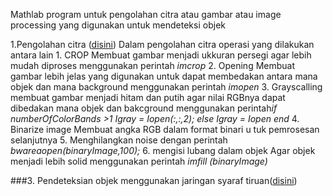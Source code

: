 Mathlab
program untuk pengolahan citra atau gambar atau image processing yang digunakan untuk mendeteksi objek

1.Pengolahan citra ([disini](https://github.com/Rchampz/Mathlab/tree/main/Pengolahan_citra))
   Dalam pengolahan citra operasi yang dilakukan antara lain
      1. CROP 
         Membuat gambar menjadi ukkuran persegi agar lebih mudah diproses 
         menggunakan perintah *imcrop*
      2. Opening
         Membuat gambar lebih jelas yang digunakan untuk dapat membedakan antara mana objek dan mana background 
         menggunakan perintah *imopen*
      3. Grayscalling
         membuat gambar menjadi hitam dan putih agar nilai RGBnya dapat dibedakan mana objek dan bakcground
         menggunakan perintah*if numberOfColorBands >1
                            Igray = Iopen(:,:,2);
                          else
                            Igray = Iopen
                          end*
      4. Binarize image
         Membuat angka RGB dalam format binari u tuk pemrosesan selanjutnya
      5. Menghilangkan noise
         dengan perintah *bwareaopen(binaryImage,100);*
      6. mengisi lubang dalam objek
         Agar objek menjadi lebih solid menggunakan perintah *imfill (binaryImage)*

###3. Pendeteksian objek menggunakan jaringan syaraf tiruan([disini](Jaringan_syaraf_tiruan))
